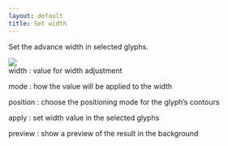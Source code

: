 ```yaml
---
layout: default
title: Set width
---
```


Set the advance width in selected glyphs.

<div class='container'>

<div class='screenshot'>
  <img src='{{ site.url }}/images/glyphs/widthSet.png' />
</div>

<div class='captions' markdown='1'>
width
: value for width adjustment

mode
: how the value will be applied to the width

position
: choose the positioning mode for the glyph’s contours

apply
: set width value in the selected glyphs

preview
: show a preview of the result in the background
</div>

</div>
